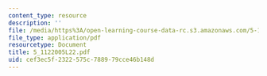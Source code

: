 ```yaml
---
content_type: resource
description: ''
file: /media/https%3A/open-learning-course-data-rc.s3.amazonaws.com/5-112-principles-of-chemical-science-fall-2005/cef3ec5f2322575c788979cce46b148d_5_1122005L22.pdf
file_type: application/pdf
resourcetype: Document
title: 5_1122005L22.pdf
uid: cef3ec5f-2322-575c-7889-79cce46b148d
---
```

